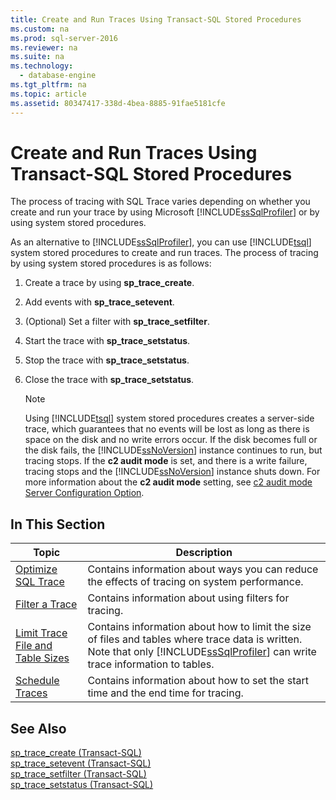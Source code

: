 ```yaml
---
title: Create and Run Traces Using Transact-SQL Stored Procedures
ms.custom: na
ms.prod: sql-server-2016
ms.reviewer: na
ms.suite: na
ms.technology: 
  - database-engine
ms.tgt_pltfrm: na
ms.topic: article
ms.assetid: 80347417-338d-4bea-8885-91fae5181cfe
---
```

# Create and Run Traces Using Transact-SQL Stored Procedures
  The process of tracing with SQL Trace varies depending on whether you create and run your trace by using Microsoft [!INCLUDE[ssSqlProfiler](../../Token/Other/ssSqlProfiler_md.md)] or by using system stored procedures.  
  
 As an alternative to [!INCLUDE[ssSqlProfiler](../../Token/Other/ssSqlProfiler_md.md)], you can use [!INCLUDE[tsql](../../Token/Other/tsql_md.md)] system stored procedures to create and run traces. The process of tracing by using system stored procedures is as follows:  
  
1.  Create a trace by using **sp\_trace\_create**.  
  
2.  Add events with **sp\_trace\_setevent**.  
  
3.  \(Optional\) Set a filter with **sp\_trace\_setfilter**.  
  
4.  Start the trace with **sp\_trace\_setstatus**.  
  
5.  Stop the trace with **sp\_trace\_setstatus**.  
  
6.  Close the trace with **sp\_trace\_setstatus**.  
  
    > [!NOTE]  
    >  Using [!INCLUDE[tsql](../../Token/Other/tsql_md.md)] system stored procedures creates a server\-side trace, which guarantees that no events will be lost as long as there is space on the disk and no write errors occur. If the disk becomes full or the disk fails, the [!INCLUDE[ssNoVersion](../../Token/Other/ssNoVersion_md.md)] instance continues to run, but tracing stops. If the **c2 audit mode** is set, and there is a write failure, tracing stops and the [!INCLUDE[ssNoVersion](../../Token/Other/ssNoVersion_md.md)] instance shuts down. For more information about the **c2 audit mode** setting, see [c2 audit mode Server Configuration Option](../../Topics/TopicNameNotContainA/c2-audit-mode-Server-Configuration-Option.md).  
  
## In This Section  
  
|Topic|Description|  
|-----------|-----------------|  
|[Optimize SQL Trace](../../Topics/TopicNameNotContainA/Optimize-SQL-Trace.md)|Contains information about ways you can reduce the effects of tracing on system performance.|  
|[Filter a Trace](../../Topics/TopicNameContainA/Filter-a-Trace.md)|Contains information about using filters for tracing.|  
|[Limit Trace File and Table Sizes](../../Topics/TopicNameNotContainA/Limit-Trace-File-and-Table-Sizes.md)|Contains information about how to limit the size of files and tables where trace data is written. Note that only [!INCLUDE[ssSqlProfiler](../../Token/Other/ssSqlProfiler_md.md)] can write trace information to tables.|  
|[Schedule Traces](../../Topics/TopicNameNotContainA/Schedule-Traces.md)|Contains information about how to set the start time and the end time for tracing.|  
  
## See Also  
 [sp_trace_create &#40;Transact-SQL&#41;](../Topic/sp_trace_create%20\(Transact-SQL\).md)   
 [sp_trace_setevent &#40;Transact-SQL&#41;](../Topic/sp_trace_setevent%20\(Transact-SQL\).md)   
 [sp_trace_setfilter &#40;Transact-SQL&#41;](../Topic/sp_trace_setfilter%20\(Transact-SQL\).md)   
 [sp_trace_setstatus &#40;Transact-SQL&#41;](../Topic/sp_trace_setstatus%20\(Transact-SQL\).md)  
  
  